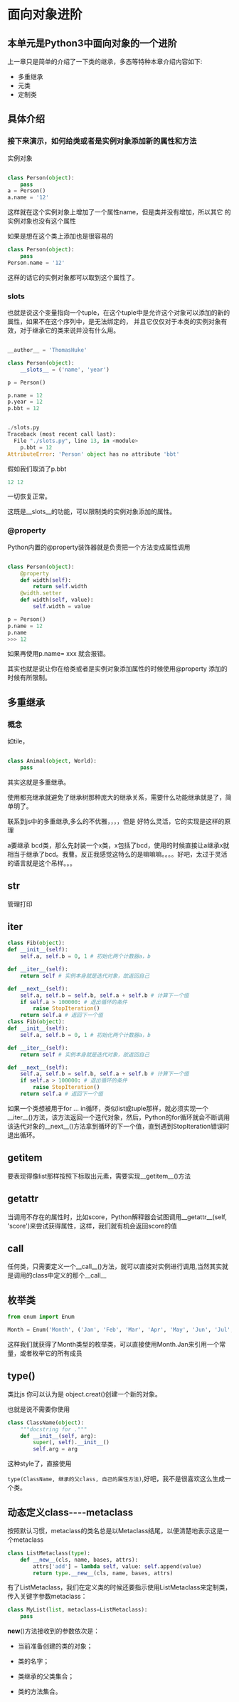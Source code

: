 # 面向对象进阶

## 本单元是Python3中面向对象的一个进阶

上一章只是简单的介绍了一下类的继承，多态等特种本章介绍内容如下:

- 多重继承
- 元类
- 定制类

## 具体介绍

### 接下来演示，如何给类或者是实例对象添加新的属性和方法

实例对象

```py

class Person(object):
    pass
a = Person()
a.name = '12'
```
这样就在这个实例对象上增加了一个属性name，但是类并没有增加，所以其它 的实例对象也没有这个属性

如果是想在这个类上添加也是很容易的

```py
class Person(object):
    pass
Person.name = '12'
```
这样的话它的实例对象都可以取到这个属性了。

### __slots__

也就是说这个变量指向一个tuple，在这个tuple中是允许这个对象可以添加的新的属性，如果不在这个序列中，是无法绑定的，
并且它仅仅对于本类的实例对象有效，对于继承它的类来说并没有什么用。

```py

__author__ = 'ThomasHuke'

class Person(object):
    __slots__ = ('name', 'year')

p = Person()

p.name = 12
p.year = 12
p.bbt = 12


./slots.py
Traceback (most recent call last):
  File "./slots.py", line 13, in <module>
    p.bbt = 12
AttributeError: 'Person' object has no attribute 'bbt'

```

假如我们取消了p.bbt

```py
12 12
```
一切恢复正常。

这既是__slots__的功能，可以限制类的实例对象添加的属性。

### @property

Python内置的@property装饰器就是负责把一个方法变成属性调用

```py

class Person(object):
    @property
    def width(self):
        return self.width
    @width.setter
    def width(self, value):
        self.width = value

```

```py
p = Person()
p.name = 12
p.name
>>> 12

```
如果再使用p.name= xxx 就会报错。


其实也就是说让你在给类或者是实例对象添加属性的时候使用@property 添加的时候有所限制。

## 多重继承

### 概念

如tile，

```py

class Animal(object, World):
    pass
```

其实这就是多重继承。

使用都充继承就避免了继承树那种庞大的继承关系，需要什么功能继承就是了，简单明了。

联系到js中的多重继承,多么的不优雅，，，，但是 好特么灵活，它的实现是这样的原理

a要继承 bcd类，那么先封装一个x类，x包括了bcd，使用的时候直接让a继承x就相当于继承了bcd。我曹。反正我感觉这特么的是嘛嘛嘛。。。。好吧，太过于灵活的语言就是这个吊样。。。

## __str__

管理打印

## __iter__

```py
class Fib(object):
def __init__(self):
    self.a, self.b = 0, 1 # 初始化两个计数器a，b

def __iter__(self):
    return self # 实例本身就是迭代对象，故返回自己

def __next__(self):
    self.a, self.b = self.b, self.a + self.b # 计算下一个值
    if self.a > 100000: # 退出循环的条件
        raise StopIteration()
    return self.a # 返回下一个值
class Fib(object):
def __init__(self):
    self.a, self.b = 0, 1 # 初始化两个计数器a，b

def __iter__(self):
    return self # 实例本身就是迭代对象，故返回自己

def __next__(self):
    self.a, self.b = self.b, self.a + self.b # 计算下一个值
    if self.a > 100000: # 退出循环的条件
        raise StopIteration()
    return self.a # 返回下一个值
```

如果一个类想被用于for ... in循环，类似list或tuple那样，就必须实现一个__iter__()方法，该方法返回一个迭代对象，然后，Python的for循环就会不断调用该迭代对象的__next__()方法拿到循环的下一个值，直到遇到StopIteration错误时退出循环。


## __getitem__

要表现得像list那样按照下标取出元素，需要实现__getitem__()方法

## __getattr__

当调用不存在的属性时，比如score，Python解释器会试图调用__getattr__(self, 'score')来尝试获得属性，这样，我们就有机会返回score的值

## __call__

任何类，只需要定义一个__call__()方法，就可以直接对实例进行调用,当然其实就是调用的class中定义的那个__call__

## 枚举类
```py
from enum import Enum

Month = Enum('Month', ('Jan', 'Feb', 'Mar', 'Apr', 'May', 'Jun', 'Jul', 'Aug', 'Sep', 'Oct', 'Nov', 'Dec'))

```

这样我们就获得了Month类型的枚举类，可以直接使用Month.Jan来引用一个常量，或者枚举它的所有成员

## type()

类比js 你可以认为是 object.creat()创建一个新的对象。

也就是说不需要你使用
```py
class ClassName(object):
    """docstring for ."""
    def __init__(self, arg):
        super(, self).__init__()
        self.arg = arg

```
这种style了，直接使用

`type(ClassName, 继承的父class, 自己的属性方法)`,好吧，我不是很喜欢这么生成一个类。

## 动态定义class----metaclass

按照默认习惯，metaclass的类名总是以Metaclass结尾，以便清楚地表示这是一个metaclass

```py
class ListMetaclass(type):
    def __new__(cls, name, bases, attrs):
        attrs['add'] = lambda self, value: self.append(value)
        return type.__new__(cls, name, bases, attrs)
```

有了ListMetaclass，我们在定义类的时候还要指示使用ListMetaclass来定制类，传入关键字参数metaclass：

```py
class MyList(list, metaclass=ListMetaclass):
    pass
```

__new__()方法接收到的参数依次是：

- 当前准备创建的类的对象；

- 类的名字；

- 类继承的父类集合；

- 类的方法集合。

